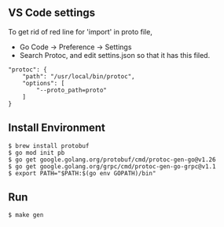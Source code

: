 
## VS Code settings
To get rid of red line for 'import' in proto file,
- Go Code -> Preference -> Settings
- Search Protoc, and edit settins.json so that it has this filed.
```
"protoc": {
    "path": "/usr/local/bin/protoc",
    "options": [
        "--proto_path=proto"
    ]
}
```
## Install Environment
```
$ brew install protobuf
$ go mod init pb
$ go get google.golang.org/protobuf/cmd/protoc-gen-go@v1.26
$ go get google.golang.org/grpc/cmd/protoc-gen-go-grpc@v1.1
$ export PATH="$PATH:$(go env GOPATH)/bin"
```

## Run
```
$ make gen
```
